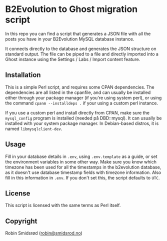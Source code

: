 # B2Evolution to Ghost migration script

In this repo you can find a script that generates a JSON file with all the
posts you have in your B2Evolution MySQL database instance.

It connects directly to the database and generates the JSON structure on
standard output. The file can be piped to a file and directly imported into
a Ghost instance using the Settings / Labs / Import content feature.

## Installation

This is a simple Perl script, and requires some CPAN dependencies. The
dependencies are all listed in the cpanfile, and can usually be installed
either through your package manager (if you're using system perl), or using
the command `cpanm --installdeps .` if your using a custom perl instance.

If you use a custom perl and install directly from CPAN, make sure the
`mysql_config` program is installed (needed på DBD::mysql). It can usually
be installed with your system package manager. In Debian-based distros, it
is named `libmysqlclient-dev`.

## Usage

Fill in your database details in `.env`, using `.env.template` as a guide,
or set the environment variables in some other way. Make sure you know which
timezone has been used for all the timestamps in the b2evolution database,
as it doesn't use database timestamp fields with timezone information. Also
fill in this information in `.env`. If you don't set this, the script
defaults to `UTC`.

## License

This script is licensed with the same terms as Perl itself.

## Copyright

Robin Smidsrød (robin@smidsrod.no)
